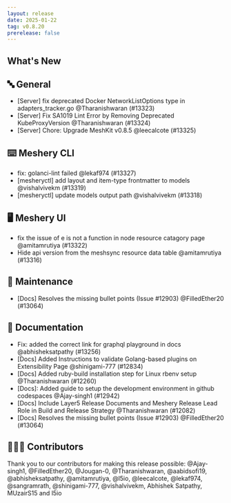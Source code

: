 ```yaml
---
layout: release
date: 2025-01-22
tag: v0.8.20
prerelease: false
---
```


## What's New
## 🔤 General
- \[Server\] fix deprecated Docker NetworkListOptions type in adapters_tracker.go @Tharanishwaran (#13323)
- \[Server\] Fix SA1019 Lint Error by Removing Deprecated KubeProxyVersion @Tharanishwaran (#13324)
- \[Server\] Chore: Upgrade MeshKit v0.8.5 @leecalcote (#13325)

## ⌨️ Meshery CLI

- fix: golanci-lint failed @lekaf974 (#13327)
- \[mesheryctl\] add layout and item-type frontmatter to models  @vishalvivekm (#13319)
- \[mesheryctl\] update models output path @vishalvivekm (#13318)

## 🖥 Meshery UI

- fix the issue of e is not a function in node resource catagory page @amitamrutiya (#13322)
- Hide api version from the meshsync resource data table @amitamrutiya (#13316)

## 🧰 Maintenance

- \[Docs\] Resolves the missing bullet points (Issue #12903) @FilledEther20 (#13064)

## 📖 Documentation

- Fix: added the correct link for graphql playground in docs @abhisheksatpathy (#13256)
- \[Docs\] Added Instructions to validate Golang-based plugins on Extensibility Page @shinigami-777 (#12834)
- \[Docs\] Added ruby-build installation step for Linux rbenv setup @Tharanishwaran (#12260)
- \[Docs\]: Added guide to setup the development environment in github codespaces @Ajay-singh1 (#12942)
- \[Docs\] Include Layer5 Release Documents and Meshery Release Lead Role in Build and Release Strategy @Tharanishwaran (#12082)
- \[Docs\] Resolves the missing bullet points (Issue #12903) @FilledEther20 (#13064)

## 👨🏽‍💻 Contributors

Thank you to our contributors for making this release possible:
@Ajay-singh1, @FilledEther20, @Jougan-0, @Tharanishwaran, @aabidsofi19, @abhisheksatpathy, @amitamrutiya, @l5io, @leecalcote, @lekaf974, @sangramrath, @shinigami-777, @vishalvivekm, Abhishek Satpathy, MUzairS15 and l5io

